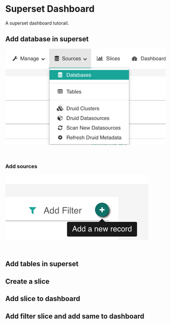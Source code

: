 # Superset Dashboard #
A superset dashboard tutorail.

## Add database in superset ##

![create-sources](https://github.com/prashantjha/superset-dashboard/blob/master/images/Sources.png)

</br>

### Add sources ###
![add-sources](https://github.com/prashantjha/superset-dashboard/blob/master/images/addsource.png)

</br>

## Add tables in superset ##

## Create a slice ##

## Add slice to dashboard ##

## Add filter slice and add same to dashboard ##
